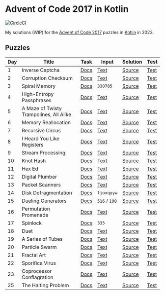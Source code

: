 # Advent of Code 2017 in Kotlin

[![CircleCI](https://dl.circleci.com/status-badge/img/gh/lakiboy/advent-of-code-2017-kotlin.svg?style=svg&circle-token=9f194f109015a0b0237e9ad54b647aff5532ea1a)](https://dl.circleci.com/status-badge/redirect/gh/lakiboy/advent-of-code-2017-kotlin/tree/main)

My solutions (WIP) for the [Advent of Code 2017](https://adventofcode.com/2017) puzzles
in [Kotlin](https://kotlinlang.org) in 2023.

## Puzzles

| Day | Title                                   | Task                                         | Input                                | Solution                                               | Test                                                     |
|-----|-----------------------------------------|----------------------------------------------|--------------------------------------|--------------------------------------------------------|----------------------------------------------------------|
| 1   | Inverse Captcha                         | [Docs](https://adventofcode.com/2017/day/1)  | [Text](src/main/resources/day01.txt) | [Source](src/main/kotlin/io/dmitrijs/aoc2017/Day01.kt) | [Test](src/test/kotlin/io/dmitrijs/aoc2017/Day01Test.kt) |
| 2   | Corruption Checksum                     | [Docs](https://adventofcode.com/2017/day/2)  | [Text](src/main/resources/day02.txt) | [Source](src/main/kotlin/io/dmitrijs/aoc2017/Day02.kt) | [Test](src/test/kotlin/io/dmitrijs/aoc2017/Day02Test.kt) |
| 3   | Spiral Memory                           | [Docs](https://adventofcode.com/2017/day/3)  | `330785`                             | [Source](src/main/kotlin/io/dmitrijs/aoc2017/Day03.kt) | [Test](src/test/kotlin/io/dmitrijs/aoc2017/Day03Test.kt) |
| 4   | High-Entropy Passphrases                | [Docs](https://adventofcode.com/2017/day/4)  | [Text](src/main/resources/day04.txt) | [Source](src/main/kotlin/io/dmitrijs/aoc2017/Day04.kt) | [Test](src/test/kotlin/io/dmitrijs/aoc2017/Day04Test.kt) |
| 5   | A Maze of Twisty Trampolines, All Alike | [Docs](https://adventofcode.com/2017/day/5)  | [Text](src/main/resources/day05.txt) | [Source](src/main/kotlin/io/dmitrijs/aoc2017/Day05.kt) | [Test](src/test/kotlin/io/dmitrijs/aoc2017/Day05Test.kt) |
| 6   | Memory Reallocation                     | [Docs](https://adventofcode.com/2017/day/6)  | [Text](src/main/resources/day06.txt) | [Source](src/main/kotlin/io/dmitrijs/aoc2017/Day06.kt) | [Test](src/test/kotlin/io/dmitrijs/aoc2017/Day06Test.kt) |
| 7   | Recursive Circus                        | [Docs](https://adventofcode.com/2017/day/7)  | [Text](src/main/resources/day07.txt) | [Source](src/main/kotlin/io/dmitrijs/aoc2017/Day07.kt) | [Test](src/test/kotlin/io/dmitrijs/aoc2017/Day07Test.kt) |
| 8   | I Heard You Like Registers              | [Docs](https://adventofcode.com/2017/day/8)  | [Text](src/main/resources/day08.txt) | [Source](src/main/kotlin/io/dmitrijs/aoc2017/Day08.kt) | [Test](src/test/kotlin/io/dmitrijs/aoc2017/Day08Test.kt) |
| 9   | Stream Processing                       | [Docs](https://adventofcode.com/2017/day/9)  | [Text](src/main/resources/day09.txt) | [Source](src/main/kotlin/io/dmitrijs/aoc2017/Day09.kt) | [Test](src/test/kotlin/io/dmitrijs/aoc2017/Day09Test.kt) |
| 10  | Knot Hash                               | [Docs](https://adventofcode.com/2017/day/10) | [Text](src/main/resources/day10.txt) | [Source](src/main/kotlin/io/dmitrijs/aoc2017/Day10.kt) | [Test](src/test/kotlin/io/dmitrijs/aoc2017/Day10Test.kt) |
| 11  | Hex Ed                                  | [Docs](https://adventofcode.com/2017/day/11) | [Text](src/main/resources/day11.txt) | [Source](src/main/kotlin/io/dmitrijs/aoc2017/Day11.kt) | [Test](src/test/kotlin/io/dmitrijs/aoc2017/Day11Test.kt) |
| 12  | Digital Plumber                         | [Docs](https://adventofcode.com/2017/day/12) | [Text](src/main/resources/day12.txt) | [Source](src/main/kotlin/io/dmitrijs/aoc2017/Day12.kt) | [Test](src/test/kotlin/io/dmitrijs/aoc2017/Day12Test.kt) |
| 13  | Packet Scanners                         | [Docs](https://adventofcode.com/2017/day/13) | [Text](src/main/resources/day13.txt) | [Source](src/main/kotlin/io/dmitrijs/aoc2017/Day13.kt) | [Test](src/test/kotlin/io/dmitrijs/aoc2017/Day13Test.kt) |
| 14  | Disk Defragmentation                    | [Docs](https://adventofcode.com/2017/day/14) | `ljoxqyyw`                           | [Source](src/main/kotlin/io/dmitrijs/aoc2017/Day14.kt) | [Test](src/test/kotlin/io/dmitrijs/aoc2017/Day14Test.kt) |
| 15  | Dueling Generators                      | [Docs](https://adventofcode.com/2017/day/15) | `516` / `190`                        | [Source](src/main/kotlin/io/dmitrijs/aoc2017/Day15.kt) | [Test](src/test/kotlin/io/dmitrijs/aoc2017/Day15Test.kt) |
| 16  | Permutation Promenade                   | [Docs](https://adventofcode.com/2017/day/16) | [Text](src/main/resources/day16.txt) | [Source](src/main/kotlin/io/dmitrijs/aoc2017/Day16.kt) | [Test](src/test/kotlin/io/dmitrijs/aoc2017/Day16Test.kt) |
| 17  | Spinlock                                | [Docs](https://adventofcode.com/2017/day/17) | `335`                                | [Source](src/main/kotlin/io/dmitrijs/aoc2017/Day17.kt) | [Test](src/test/kotlin/io/dmitrijs/aoc2017/Day17Test.kt) |
| 18  | Duet                                    | [Docs](https://adventofcode.com/2017/day/18) | [Text](src/main/resources/day18.txt) | [Source](src/main/kotlin/io/dmitrijs/aoc2017/Day18.kt) | [Test](src/test/kotlin/io/dmitrijs/aoc2017/Day18Test.kt) |
| 19  | A Series of Tubes                       | [Docs](https://adventofcode.com/2017/day/19) | [Text](src/main/resources/day19.txt) | [Source](src/main/kotlin/io/dmitrijs/aoc2017/Day19.kt) | [Test](src/test/kotlin/io/dmitrijs/aoc2017/Day19Test.kt) |
| 20  | Particle Swarm                          | [Docs](https://adventofcode.com/2017/day/20) | [Text](src/main/resources/day20.txt) | [Source](src/main/kotlin/io/dmitrijs/aoc2017/Day20.kt) | [Test](src/test/kotlin/io/dmitrijs/aoc2017/Day20Test.kt) |
| 21  | Fractal Art                             | [Docs](https://adventofcode.com/2017/day/21) | [Text](src/main/resources/day21.txt) | [Source](src/main/kotlin/io/dmitrijs/aoc2017/Day21.kt) | [Test](src/test/kotlin/io/dmitrijs/aoc2017/Day21Test.kt) |
| 22  | Sporifica Virus                         | [Docs](https://adventofcode.com/2017/day/22) | [Text](src/main/resources/day22.txt) | [Source](src/main/kotlin/io/dmitrijs/aoc2017/Day22.kt) | [Test](src/test/kotlin/io/dmitrijs/aoc2017/Day22Test.kt) |
| 23  | Coprocessor Conflagration               | [Docs](https://adventofcode.com/2017/day/23) | [Text](src/main/resources/day23.txt) | [Source](src/main/kotlin/io/dmitrijs/aoc2017/Day23.kt) | [Test](src/test/kotlin/io/dmitrijs/aoc2017/Day23Test.kt) |
| 25  | The Halting Problem                     | [Docs](https://adventofcode.com/2017/day/25) | [Text](src/main/resources/day25.txt) | [Source](src/main/kotlin/io/dmitrijs/aoc2017/Day25.kt) | [Test](src/test/kotlin/io/dmitrijs/aoc2017/Day25Test.kt) |
